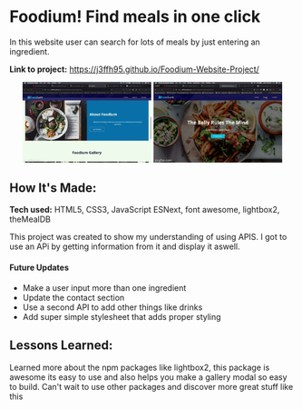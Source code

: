 # Foodium! Find meals in one click
In this website user can search for lots of meals by just entering an ingredient.


**Link to project:** https://j3ffh95.github.io/Foodium-Website-Project/

<p align="center">
  <img width="45%" src="https://github.com/j3ffh95/Foodium-Website-Project/blob/main/foodiumPart1.gif" alt="Foodium Gif Part one" />
  <img width="45%" src="https://github.com/j3ffh95/Foodium-Website-Project/blob/main/foodiumPart2.gif" alt="Foodium Gif Part two" />
</p>

## How It's Made:

**Tech used:** HTML5, CSS3, JavaScript ESNext, font awesome, lightbox2, theMealDB

This project was created to show my understanding of using APIS. I got to use an APi by getting information from it and display it aswell.

#### Future Updates

* Make a user input more than one ingredient
* Update the contact section
* Use a second API to add other things like drinks
* Add super simple stylesheet that adds proper styling


## Lessons Learned:

Learned more about the npm packages like lightbox2, this package is awesome its easy to use and also helps you make a gallery modal so easy to build. 
Can't wait to use other packages and discover more great stuff like this




